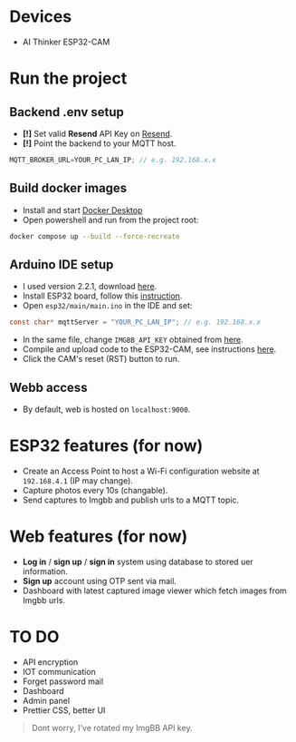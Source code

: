 # Devices
* AI Thinker ESP32-CAM

# Run the project
## Backend .env setup
* **[!]** Set valid **Resend** API Key on [Resend](https://resend.com).
* **[!]** Point the backend to your MQTT host.
```c
MQTT_BROKER_URL=YOUR_PC_LAN_IP; // e.g. 192.168.x.x
```

## Build docker images
* Install and start [Docker Desktop](https://www.docker.com/products/docker-desktop/)
* Open powershell and run from the project root:
```bash
docker compose up --build --force-recreate
```

## Arduino IDE setup
* I used version 2.2.1, download [here](https://github.com/arduino/arduino-ide/releases).
* Install ESP32 board, follow this [instruction](https://randomnerdtutorials.com/installing-esp32-arduino-ide-2-0).
* Open `esp32/main/main.ino` in the IDE and set:
```c
const char* mqttServer = "YOUR_PC_LAN_IP"; // e.g. 192.168.x.x
```
* In the same file, change `IMGBB_API_KEY` obtained from [here](https://api.imgbb.com).
* Compile and upload code to the ESP32-CAM, see instructions [here](https://www.youtube.com/watch?v=hSr557hppwY&t=942s&pp=ygUJZXNwMzIgY2Ft).
* Click the CAM's reset (RST) button to run.

## Webb access
* By default, web is hosted on `localhost:9000`.

# ESP32 features (for now)
* Create an Access Point to host a Wi-Fi configuration website at `192.168.4.1` (IP may change).
* Capture photos every 10s (changable).
* Send captures to Imgbb and publish urls to a MQTT topic.

# Web features (for now)
* **Log in** / **sign up** / **sign in** system using database to stored uer information.
* **Sign up** account using OTP sent via mail.
* Dashboard with latest captured image viewer which fetch images from Imgbb urls.

# TO DO
* API encryption
* IOT communication
* Forget password mail
* Dashboard
* Admin panel
* Prettier CSS, better UI

> Dont worry, I've rotated my ImgBB API key.
